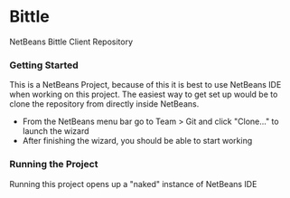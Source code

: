 # Bittle #

NetBeans Bittle Client Repository


### Getting Started ###

This is a NetBeans Project, because of this it is best to use NetBeans IDE when working on this project.
The easiest way to get set up would be to clone the repository from directly inside NetBeans.
* From the NetBeans menu bar go to Team > Git and click "Clone..." to launch the wizard
* After finishing the wizard, you should be able to start working

### Running the Project ### 

Running this project opens up a "naked" instance of NetBeans IDE
